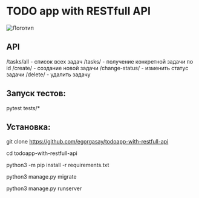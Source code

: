 # TODO app with RESTfull API
![Логотип](https://user-images.githubusercontent.com/102957432/176931773-9af8950b-e4c5-47b0-89b1-9e638d4a6524.png)

## API
/tasks/all - список всех задач
/tasks/<id> - получение конкретной задачи по id
/create/ - создание новой задачи
/change-status/<id> - изменить статус задачи
/delete/<id> - удалить задачу

  
## Запуск тестов:

pytest tests/*  

## Установка:

git clone https://github.com/egorgasay/todoapp-with-restfull-api

cd todoapp-with-restfull-api

python3 -m pip install -r requirements.txt

python3 manage.py migrate

python3 manage.py runserver